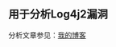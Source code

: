 ## 用于分析Log4j2漏洞
分析文章参见：[我的博客](https://3xsh0re.github.io/2024/06/10/Log4j2%E5%8F%8D%E5%BA%8F%E5%88%97%E5%8C%96%E6%BC%8F%E6%B4%9E%E5%8E%9F%E7%90%86%E5%88%86%E6%9E%90/)

